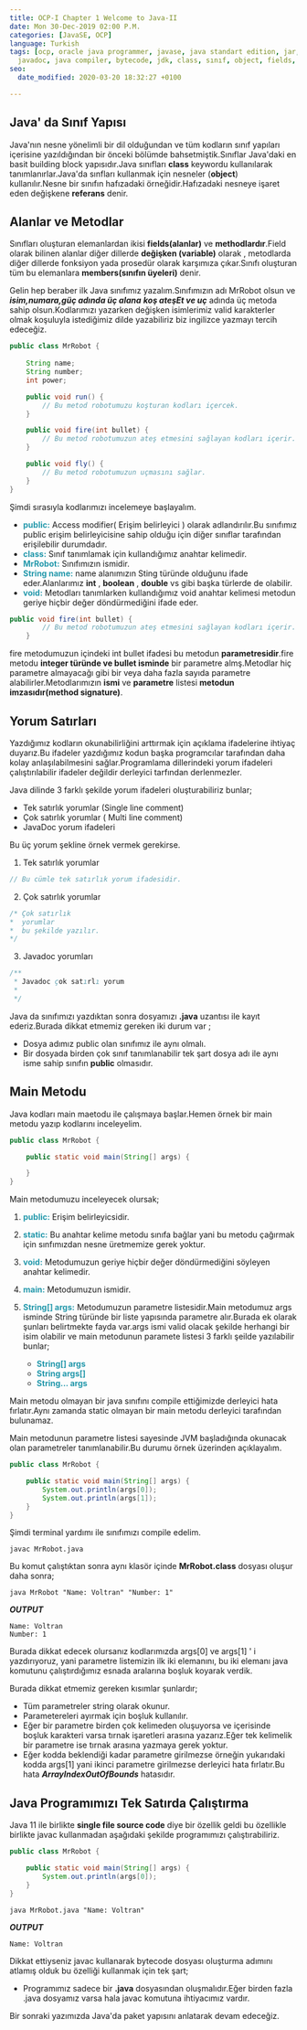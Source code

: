 ```yaml
---
title: OCP-I Chapter 1 Welcome to Java-II
date: Mon 30-Dec-2019 02:00 P.M.
categories: [JavaSE, OCP]
language: Turkish
tags: [ocp, oracle java programmer, javase, java standart edition, jar, java, javac,
  javadoc, java compiler, bytecode, jdk, class, sınıf, object, fields, methods, comments]
seo:
  date_modified: 2020-03-20 18:32:27 +0100

---
```



## Java' da Sınıf Yapısı

Java'nın nesne yönelimli bir dil olduğundan ve tüm kodların sınıf yapıları içerisine yazıldığından bir önceki bölümde bahsetmiştik.Sınıflar Java'daki en basit building block yapısıdır.Java sınıfları **class** keywordu kullanılarak tanımlanırlar.Java'da sınfları kullanmak için nesneler (**object**) kullanılır.Nesne bir sınıfın hafızadaki örneğidir.Hafızadaki nesneye işaret eden değişkene **referans** denir.

## Alanlar ve Metodlar

Sınıfları oluşturan elemanlardan ikisi **fields(alanlar)** ve **methodlardır**.Field olarak bilinen alanlar diğer dillerde **değişken (variable)** olarak , metodlarda diğer dillerde fonksiyon yada prosedür olarak karşımıza çıkar.Sınıfı oluşturan tüm bu elemanlara **members(sınıfın üyeleri)** denir.

Gelin hep beraber ilk Java sınıfımız yazalım.Sınıfımızın adı MrRobot olsun ve **_isim,numara,güç adında üç alana_** _**koş ateşEt ve uç**_ adında üç metoda sahip olsun.Kodlarımızı yazarken değişken isimlerimiz valid karakterler olmak koşuluyla istediğimiz dilde yazabiliriz biz ingilizce yazmayı tercih edeceğiz.

```java
public class MrRobot { 
    
    String name;
    String number;
    int power;

    public void run() {
        // Bu metod robotumuzu koşturan kodları içercek.
    }

    public void fire(int bullet) {
        // Bu metod robotumuzun ateş etmesini sağlayan kodları içerir.
    }

    public void fly() {
        // Bu metod robotumuzun uçmasını sağlar.
    }
}

```

Şimdi sırasıyla kodlarımızı incelemeye başlayalım.

* <span style="color:#2398AB;">**public:**</span> Access modifier( Erişim belirleyici ) olarak adlandırılır.Bu sınıfımız public erişim belirleyicisine sahip olduğu için diğer sınıflar tarafından erişilebilir durumdadır.
* <span style="color:#2398AB;">**class:**</span> Sınıf tanımlamak için kullandığımız anahtar kelimedir.
* <span style="color:#2398AB;">**MrRobot:**</span> Sınıfımızın ismidir.
* <span style="color:#2398AB;">**String name:**</span> name alanımızın Sting türünde olduğunu ifade eder.Alanlarımız **int** , **boolean** , **double** vs gibi başka türlerde de olabilir.
* <span style="color:#2398AB;">**void:**</span> Metodları tanımlarken kullandığımız void anahtar kelimesi metodun geriye hiçbir değer döndürmediğini ifade eder. 

```java
public void fire(int bullet) {
        // Bu metod robotumuzun ateş etmesini sağlayan kodları içerir.
    }
```

fire metodumuzun içindeki int bullet ifadesi bu metodun **parametresidir**.fire metodu **integer türünde ve bullet isminde** bir parametre almş.Metodlar hiç parametre almayacağı gibi bir veya daha fazla sayıda parametre alabilirler.Metodlarımızın **ismi** ve **parametre** listesi **metodun imzasıdır(method signature)**.


## Yorum Satırları

Yazdığımız kodların okunabilirliğini arttırmak için açıklama ifadelerine ihtiyaç duyarız.Bu ifadeler yazdığımız kodun başka programcılar tarafından daha kolay anlaşılabilmesini sağlar.Programlama dillerindeki yorum ifadeleri çalıştırılabilir ifadeler değildir derleyici tarfından derlenmezler.

Java dilinde 3 farklı şekilde yorum ifadeleri oluşturabiliriz bunlar;

* Tek satırlık yorumlar (Single line comment)
* Çok satırlık yorumlar ( Multi line comment)
* JavaDoc yorum ifadeleri

Bu üç yorum şekline örnek vermek gerekirse.

1. Tek satırlık yorumlar

```java
// Bu cümle tek satırlık yorum ifadesidir.
```

2. Çok satırlık yorumlar

```java
/* Çok satırlık
*  yorumlar
*  bu şekilde yazılır.
*/
```

3. Javadoc yorumları

```java
/**
 * Javadoc çok satırlı yorum
 * 
 */
```

Java da sınıfımızı yazdıktan sonra dosyamızı **.java** uzantısı ile kayıt ederiz.Burada dikkat etmemiz gereken iki durum var ;
* Dosya adımız public olan sınıfımız ile aynı olmalı.
* Bir dosyada birden çok sınıf tanımlanabilir tek şart dosya adı ile aynı isme sahip sınıfın **public** olmasıdır.

## Main Metodu

Java kodları main maetodu ile çalışmaya başlar.Hemen örnek bir main metodu yazıp kodlarını inceleyelim.

```java
public class MrRobot {

    public static void main(String[] args) {

    }
}
```

Main metodumuzu inceleyecek olursak;

1. <span style="color:#2398AB;">**public:**</span> Erişim belirleyicsidir.
2. <span style="color:#2398AB;">**static:**</span> Bu anahtar kelime metodu sınıfa bağlar yani bu metodu çağırmak için sınfımızdan nesne üretmemize gerek yoktur.
3. <span style="color:#2398AB;">**void:**</span> Metodumuzun geriye hiçbir değer döndürmediğini söyleyen anahtar kelimedir.
4. <span style="color:#2398AB;">**main:**</span> Metodumuzun ismidir.
5. <span style="color:#2398AB;">**String[] args:**</span> Metodumuzun parametre listesidir.Main metodumuz args isminde String türünde bir liste yapısında parametre alır.Burada ek olarak şunları belirtmekte fayda 
var.args ismi valid olacak şekilde herhangi bir isim olabilir ve main metodunun paramete listesi 3 farklı şeilde yazılabilir bunlar;

    * <span style="color:#2398AB;">**String[] args** </span>
    * <span style="color:#2398AB;">**String args[]** </span>
    * <span style="color:#2398AB;">**String... args** </span>

Main metodu olmayan bir java sınıfını compile ettiğimizde derleyici hata fırlatır.Aynı zamanda static olmayan bir main metodu derleyici tarafından bulunamaz.

Main metodunun parametre listesi sayesinde JVM başladığında okunacak olan parametreler tanımlanabilir.Bu durumu örnek üzerinden açıklayalım.

```java
public class MrRobot {

    public static void main(String[] args) {
        System.out.println(args[0]);
        System.out.println(args[1]);
    }
}
```

Şimdi terminal yardımı ile sınıfımızı compile edelim.

    javac MrRobot.java


Bu komut çalıştıktan sonra aynı klasör içinde **MrRobot.class** dosyası oluşur daha sonra;

    java MrRobot "Name: Voltran" "Number: 1"

**_OUTPUT_**

    Name: Voltran
    Number: 1

Burada dikkat edecek olursanız kodlarımızda args[0] ve args[1] ' i yazdırıyoruz, yani parametre listemizin ilk iki elemanını, bu iki elemanı java komutunu çalıştırdığımız esnada aralarına boşluk koyarak verdik.

Burada dikkat etmemiz gereken kısımlar şunlardır;

* Tüm parametreler string olarak okunur.
* Parametereleri ayırmak için boşluk kullanılır.
* Eğer bir parametre birden çok kelimeden oluşuyorsa ve içerisinde boşluk karakteri varsa tırnak işaretleri arasına yazarız.Eğer tek kelimelik bir parametre ise tırnak arasına yazmaya gerek yoktur.
* Eğer kodda beklendiği kadar parametre girilmezse örneğin yukarıdaki kodda args[1] yani ikinci parametre girilmezse derleyici hata fırlatır.Bu hata _**ArrayIndexOutOfBounds**_ hatasıdır.

## Java Programımızı Tek Satırda Çalıştırma

Java 11 ile birlikte **single file source code** diye bir özellik geldi bu özellikle birlikte javac kullanmadan aşağıdaki şekilde programımızı çalıştırabiliriz.

```java
public class MrRobot {

    public static void main(String[] args) {
        System.out.println(args[0]);
    }
}
```

    java MrRobot.java "Name: Voltran"

**_OUTPUT_**

    Name: Voltran

Dikkat ettiyseniz javac kullanarak bytecode dosyası oluşturma adımını atlamış olduk bu özelliği kullanmak için tek şart;
* Programımız sadece bir **.java** dosyasından oluşmalıdır.Eğer birden fazla  .java dosyamız varsa hala javac komutuna ihtiyacımız vardır.
 
Bir sonraki yazımızda Java'da paket yapısını anlatarak devam edeceğiz.


